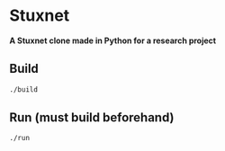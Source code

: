 # Stuxnet

**A Stuxnet clone made in Python for a research project**

## Build

```bash
./build
```

## Run (must build beforehand)

```bash
./run
```